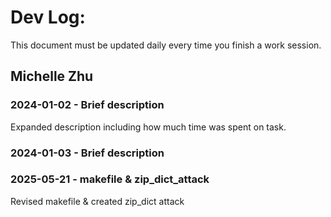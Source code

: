 # Dev Log:

This document must be updated daily every time you finish a work session.

## Michelle Zhu

### 2024-01-02 - Brief description
Expanded description including how much time was spent on task.

### 2024-01-03 - Brief description

### 2025-05-21 - makefile & zip_dict_attack
Revised makefile & created zip_dict attack